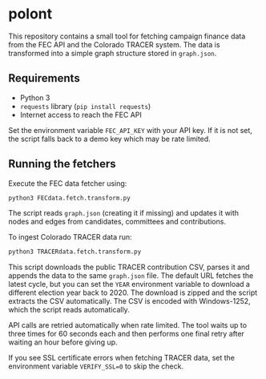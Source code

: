 # polont

This repository contains a small tool for fetching campaign finance data from the FEC API and the Colorado TRACER system.  The data is transformed into a simple graph structure stored in `graph.json`.

## Requirements
- Python 3
- `requests` library (`pip install requests`)
- Internet access to reach the FEC API

Set the environment variable `FEC_API_KEY` with your API key. If it is not set, the script falls back to a demo key which may be rate limited.

## Running the fetchers
Execute the FEC data fetcher using:

```bash
python3 FECdata.fetch.transform.py
```

The script reads `graph.json` (creating it if missing) and updates it with nodes and edges from candidates, committees and contributions.

To ingest Colorado TRACER data run:

```bash
python3 TRACERdata.fetch.transform.py
```

This script downloads the public TRACER contribution CSV, parses it and appends
the data to the same `graph.json` file. The default URL fetches the latest cycle,
but you can set the `YEAR` environment variable to download a different election
year back to 2020. The download is zipped and the script extracts the CSV automatically.
The CSV is encoded with Windows-1252, which the script reads automatically.

API calls are retried automatically when rate limited. The tool waits up to three
times for 60 seconds each and then performs one final retry after waiting an
hour before giving up.

If you see SSL certificate errors when fetching TRACER data,
set the environment variable `VERIFY_SSL=0` to skip the check.
